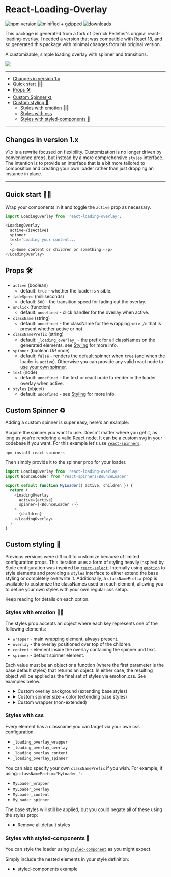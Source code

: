 # React-Loading-Overlay

[![npm version](https://badgen.net/npm/v/react-loading-overlay)](https://www.npmjs.com/package/react-loading-overlay)
![minified + gzipped](https://badgen.net/bundlephobia/minzip/react-loading-overlay)
[![downloads](https://badgen.net/npm/dw/react-loading-overlay)](https://www.npmjs.com/package/react-loading-overlay)

This package is generated from a fork of Derrick Pelletier's original react-loading-overlay. I needed a version that was compatible with React 18, and so generated this package with minimal changes from his original version.

A customizable, simple loading overlay with spinner and transitions.

![](https://github.com/derrickpelletier/react-loading-overlay/blob/master/docs/rlo-example.gif?raw=true)

-------

- [Changes in version 1.x](#changes-in-version-1x)
- [Quick start :running_woman:](#quick-start-running_woman)
- [Props :hammer_and_wrench:](#props-hammer_and_wrench)
- [Custom Spinner :recycle:](#custom-spinner-recycle)
- [Custom styling :nail_care:](#custom-styling-nail_care)
  - [Styles with emotion :woman_singer:](#styles-with-emotion-woman_singer)
  - [Styles with css](#styles-with-css)
  - [Styles with styled-components :nail_care:](#styles-with-styled-components-nail_care)

------

## Changes in version 1.x

v1.x is a rewrite focused on flexibility. Customization is no longer driven by convenience props, but instead by a more comprehensive `styles` interface. The intention is to provide an interface that is a bit more tailored to composition and creating your own loader rather than just dropping an instance in place.

-------

## Quick start :running_woman:

Wrap your components in it and toggle the `active` prop as necessary.

```javascript
import LoadingOverlay from 'react-loading-overlay';

<LoadingOverlay
  active={isActive}
  spinner
  text='Loading your content...'
  >
  <p>Some content or children or something.</p>
</LoadingOverlay>
```

## Props :hammer_and_wrench:

- `active` (boolean)
  - default: `true` - whether the loader is visible.
- `fadeSpeed` (milliseconds)
  - default: `500` - the transition speed for fading out the overlay.
- `onClick` (function)
  - default: `undefined` - click handler for the overlay when active.
- `className` (string)
  - default: `undefined` - the className for the wrapping `<div />` that is present whether active or not.
- `classNamePrefix` (string)
  - default: `_loading_overlay_` - the prefix for all classNames on the generated elements. see [Styling](#styles-with-css) for more info.
- `spinner` (boolean *OR* node)
  - default: `false` - renders the default spinner when `true` (and when the loader is `active`). Otherwise you can provide any valid react node to [use your own spinner](#custom-spinner).
- `text` (node)
  - default: `undefined` - the text or react node to render in the loader overlay when active.
- `styles` (object)
  - default: `undefined` - see [Styling](#styles-with-emotion) for more info.

## Custom Spinner :recycle:

Adding a custom spinner is super easy, here's an example:

Acquire the spinner you want to use. Doesn't matter where you get it, as long as you're rendering a valid React node. It can be a custom svg in your codebase if you want. For this example let's use [`react-spinners`](https://www.npmjs.com/package/react-spinners). 

```
npm install react-spinners
```

Then simply provide it to the spinner prop for your loader.

```javascript
import LoadingOverlay from 'react-loading-overlay'
import BounceLoader from 'react-spinners/BounceLoader'

export default function MyLoader({ active, children }) {
  return (
    <LoadingOverlay
      active={active}
      spinner={<BounceLoader />}
    >
      {children}
    </LoadingOverlay>
  )
}
```

## Custom styling :nail_care:

Previous versions were difficult to customize because of limited configuration props. This iteration uses a form of styling heavily inspired by Style configuration was inspired by [`react-select`](https://github.com/JedWatson/react-select). Internally using [`emotion`](https://github.com/emotion-js/emotion) to style elements and providing a `styles` interface to either extend the base styling or completely overwrite it. Additionally, a `classNamePrefix` prop is available to customize the classNames used on each element, allowing you to define your own styles with your own regular css setup.

Keep reading for details on each option.

### Styles with emotion :woman_singer:

The styles prop accepts an object where each key represents one of the following elements:

- `wrapper` - main wrapping element, always present.
- `overlay` - the overlay positioned over top of the children.
- `content` - element inside the overlay containing the spinner and text.
- `spinner` - default spinner element.

Each value must be an object or a function (where the first parameter is the base default styles) that returns an object. In either case, the resulting object will be applied as the final set of styles via emotion.css. See examples below.

+ <details><summary>Custom overlay background (extending base styles)</summary>
  <p>

  ```javascript
  export default function MyLoader({ active, children }) {
    return (
      <LoadingOverlay
        active={active}
        styles={{
          overlay: (base) => ({
            ...base,
            background: 'rgba(255, 0, 0, 0.5)'
          })
        }}
      >
        {children}
      </LoadingOverlay>
    )
  }
  ```
  </p>
  </details>
+ <details><summary>Custom spinner size + color (extending base styles)</summary>
  <p>

  ```javascript
  export default function MyLoader({ active, children }) {
    return (
      <LoadingOverlay
        active={active}
        styles={{
          spinner: (base) => ({
            ...base,
            width: '100px',
            '& svg circle': {
              stroke: 'rgba(255, 0, 0, 0.5)'
            }
          })
        }}
      >
        {children}
      </LoadingOverlay>
    )
  }
  ```
  </p>
  </details>
+ <details><summary>Custom wrapper (non-extended)</summary>
  <p>

  ```javascript
  export default function MyLoader({ active, children }) {
    return (
      <LoadingOverlay
        active={active}
        styles={{
          wrapper: {
            width: '400px',
            height: '400px',
            overflow: active ? 'hidden' : 'scroll'
          }
        }}
      >
        {children}
      </LoadingOverlay>
    )
  }
  ```
  </p>
  </details>

### Styles with css

Every element has a classname you can target via your own css configuration.

- `_loading_overlay_wrapper`
- `_loading_overlay_overlay`
- `_loading_overlay_content`
- `_loading_overlay_spinner`

You can also specify your own `classNamePrefix` if you wish. For example, if using: `classNamePrefix="MyLoader_"`:

- `MyLoader_wrapper`
- `MyLoader_overlay`
- `MyLoader_content`
- `MyLoader_spinner`

The base styles will still be applied, but you could negate all of these using the styles prop:

+ <details><summary>Remove all default styles</summary>
  <p>

  ```javascript
  export default function MyLoader({ active, children }) {
    return (
      <LoadingOverlay
        active={active}
        styles={{
          wrapper: {},
          overlay: {},
          content: {},
          spinner: {}
        }}
        classNamePrefix='MyLoader_'
      >
        {children}
      </LoadingOverlay>
    )
  }
  ```
  </p>
  </details>

### Styles with styled-components :nail_care:

You can style the loader using [`styled-component`](https://github.com/styled-components/styled-components) as you might expect.

Simply include the nested elements in your style definition:

+ <details><summary>styled-components example</summary>
  <p>

  ```javascript
  import styled from 'styled-components'

  const StyledLoader = styled(LoadingOverlay)`
    width: 250px;
    height: 400px;
    overflow: scroll;
    .MyLoader_overlay {
      background: rgba(255, 0, 0, 0.5);
    }
    &.MyLoader_wrapper--active {
      overflow: hidden;
    }
  `

  export default function MyLoader({ active, children }) {
    return (
      <StyledLoader
        active={active}
        classNamePrefix='MyLoader_'
      >
        {children}
      </StyledLoader>
    )
  }
  ```
  </p>
  </details>

